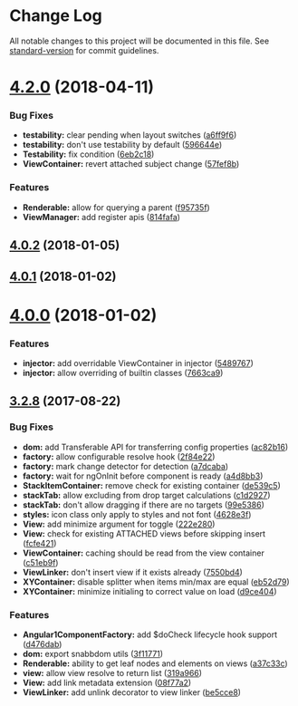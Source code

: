 # Change Log

All notable changes to this project will be documented in this file. See [standard-version](https://github.com/conventional-changelog/standard-version) for commit guidelines.

<a name="4.2.0"></a>
# [4.2.0](https://github.com/steelsojka/ug-layout/compare/v4.0.2...v4.2.0) (2018-04-11)


### Bug Fixes

* **testability:** clear pending when layout switches ([a6ff9f6](https://github.com/steelsojka/ug-layout/commit/a6ff9f6))
* **testability:** don't use testability by default ([596644e](https://github.com/steelsojka/ug-layout/commit/596644e))
* **Testability:** fix condition ([6eb2c18](https://github.com/steelsojka/ug-layout/commit/6eb2c18))
* **ViewContainer:** revert attached subject change ([57fef8b](https://github.com/steelsojka/ug-layout/commit/57fef8b))


### Features

* **Renderable:** allow for querying a parent ([f95735f](https://github.com/steelsojka/ug-layout/commit/f95735f))
* **ViewManager:** add register apis ([814fafa](https://github.com/steelsojka/ug-layout/commit/814fafa))



<a name="4.0.2"></a>
## [4.0.2](https://github.com/steelsojka/ug-layout/compare/v4.0.1...v4.0.2) (2018-01-05)



<a name="4.0.1"></a>
## [4.0.1](https://github.com/steelsojka/ug-layout/compare/v4.0.0...v4.0.1) (2018-01-02)



<a name="4.0.0"></a>
# [4.0.0](https://github.com/steelsojka/ug-layout/compare/v3.2.8...v4.0.0) (2018-01-02)


### Features

* **injector:** add overridable ViewContainer in injector ([5489767](https://github.com/steelsojka/ug-layout/commit/5489767))
* **injector:** allow overriding of builtin classes ([7663ca9](https://github.com/steelsojka/ug-layout/commit/7663ca9))



<a name="3.2.8"></a>
## [3.2.8](https://github.com/steelsojka/ug-layout/compare/v2.0.1...v3.2.8) (2017-08-22)


### Bug Fixes

* **dom:** add Transferable API for transferring config properties ([ac82b16](https://github.com/steelsojka/ug-layout/commit/ac82b16))
* **factory:** allow configurable resolve hook ([2f84e22](https://github.com/steelsojka/ug-layout/commit/2f84e22))
* **factory:** mark change detector for detection ([a7dcaba](https://github.com/steelsojka/ug-layout/commit/a7dcaba))
* **factory:** wait for ngOnInit before component is ready ([a4d8bb3](https://github.com/steelsojka/ug-layout/commit/a4d8bb3))
* **StackItemContainer:** remove check for existing container ([de539c5](https://github.com/steelsojka/ug-layout/commit/de539c5))
* **stackTab:** allow excluding from drop target calculations ([c1d2927](https://github.com/steelsojka/ug-layout/commit/c1d2927))
* **stackTab:** don't allow dragging if there are no targets ([99e5386](https://github.com/steelsojka/ug-layout/commit/99e5386))
* **styles:** icon class only apply to styles and not font ([4628e3f](https://github.com/steelsojka/ug-layout/commit/4628e3f))
* **View:** add minimize argument for toggle ([222e280](https://github.com/steelsojka/ug-layout/commit/222e280))
* **View:** check for existing ATTACHED views before skipping insert ([fcfe421](https://github.com/steelsojka/ug-layout/commit/fcfe421))
* **ViewContainer:** caching should be read from the view container ([c51eb9f](https://github.com/steelsojka/ug-layout/commit/c51eb9f))
* **ViewLinker:** don't insert view if it exists already ([7550bd4](https://github.com/steelsojka/ug-layout/commit/7550bd4))
* **XYContainer:** disable splitter when items min/max are equal ([eb52d79](https://github.com/steelsojka/ug-layout/commit/eb52d79))
* **XYContainer:** minimize initialing to correct value on load ([d9ce404](https://github.com/steelsojka/ug-layout/commit/d9ce404))


### Features

* **Angular1ComponentFactory:** add $doCheck lifecycle hook support ([d476dab](https://github.com/steelsojka/ug-layout/commit/d476dab))
* **dom:** export snabbdom utils ([3f11771](https://github.com/steelsojka/ug-layout/commit/3f11771))
* **Renderable:** ability to get leaf nodes and elements on views ([a37c33c](https://github.com/steelsojka/ug-layout/commit/a37c33c))
* **view:** allow view resolve to return list ([319a966](https://github.com/steelsojka/ug-layout/commit/319a966))
* **View:** add link metadata extension ([08f77a2](https://github.com/steelsojka/ug-layout/commit/08f77a2))
* **ViewLinker:** add unlink decorator to view linker ([be5cce8](https://github.com/steelsojka/ug-layout/commit/be5cce8))
